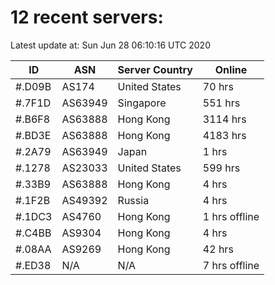 # 12 recent servers:

Latest update at: Sun Jun 28 06:10:16 UTC 2020

| ID | ASN | Server Country | Online |
| -- | --- | -------------- | ------ |
| #.D09B | AS174 | United States | 70 hrs |
| #.7F1D | AS63949 | Singapore | 551 hrs |
| #.B6F8 | AS63888 | Hong Kong | 3114 hrs |
| #.BD3E | AS63888 | Hong Kong | 4183 hrs |
| #.2A79 | AS63949 | Japan | 1 hrs |
| #.1278 | AS23033 | United States | 599 hrs |
| #.33B9 | AS63888 | Hong Kong | 4 hrs |
| #.1F2B | AS49392 | Russia | 4 hrs |
| #.1DC3 | AS4760 | Hong Kong | 1 hrs offline |
| #.C4BB | AS9304 | Hong Kong | 4 hrs |
| #.08AA | AS9269 | Hong Kong | 42 hrs |
| #.ED38 | N/A | N/A | 7 hrs offline |

